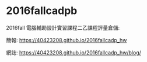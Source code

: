 # 2016fallcadpb
2016fall 電腦輔助設計實習課程二乙課程評量倉儲:

簡報: https://40423208.github.io/2016fallcadp_hw

網誌: https://40423208.github.io/2016fallcadp_hw/blog/

